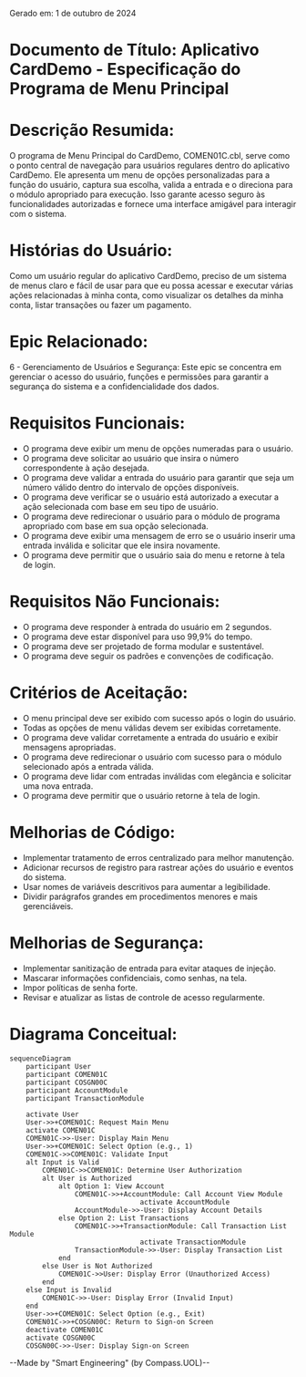 Gerado em: 1 de outubro de 2024

# **Documento de Título:** Aplicativo CardDemo - Especificação do Programa de Menu Principal

# **Descrição Resumida:**
O programa de Menu Principal do CardDemo, COMEN01C.cbl, serve como o ponto central de navegação para usuários regulares dentro do aplicativo CardDemo. Ele apresenta um menu de opções personalizadas para a função do usuário, captura sua escolha, valida a entrada e o direciona para o módulo apropriado para execução. Isso garante acesso seguro às funcionalidades autorizadas e fornece uma interface amigável para interagir com o sistema.

# **Histórias do Usuário:**
Como um usuário regular do aplicativo CardDemo, preciso de um sistema de menus claro e fácil de usar para que eu possa acessar e executar várias ações relacionadas à minha conta, como visualizar os detalhes da minha conta, listar transações ou fazer um pagamento.

# **Epic Relacionado:**
6 - Gerenciamento de Usuários e Segurança: Este epic se concentra em gerenciar o acesso do usuário, funções e permissões para garantir a segurança do sistema e a confidencialidade dos dados.

# **Requisitos Funcionais:**
* O programa deve exibir um menu de opções numeradas para o usuário.
* O programa deve solicitar ao usuário que insira o número correspondente à ação desejada.
* O programa deve validar a entrada do usuário para garantir que seja um número válido dentro do intervalo de opções disponíveis.
* O programa deve verificar se o usuário está autorizado a executar a ação selecionada com base em seu tipo de usuário.
* O programa deve redirecionar o usuário para o módulo de programa apropriado com base em sua opção selecionada.
* O programa deve exibir uma mensagem de erro se o usuário inserir uma entrada inválida e solicitar que ele insira novamente.
* O programa deve permitir que o usuário saia do menu e retorne à tela de login.

# **Requisitos Não Funcionais:**
* O programa deve responder à entrada do usuário em 2 segundos.
* O programa deve estar disponível para uso 99,9% do tempo.
* O programa deve ser projetado de forma modular e sustentável.
* O programa deve seguir os padrões e convenções de codificação.

# **Critérios de Aceitação:**
* O menu principal deve ser exibido com sucesso após o login do usuário.
* Todas as opções de menu válidas devem ser exibidas corretamente.
* O programa deve validar corretamente a entrada do usuário e exibir mensagens apropriadas.
* O programa deve redirecionar o usuário com sucesso para o módulo selecionado após a entrada válida.
* O programa deve lidar com entradas inválidas com elegância e solicitar uma nova entrada.
* O programa deve permitir que o usuário retorne à tela de login.

# **Melhorias de Código:**
* Implementar tratamento de erros centralizado para melhor manutenção.
* Adicionar recursos de registro para rastrear ações do usuário e eventos do sistema.
* Usar nomes de variáveis descritivos para aumentar a legibilidade.
* Dividir parágrafos grandes em procedimentos menores e mais gerenciáveis.

# **Melhorias de Segurança:**
* Implementar sanitização de entrada para evitar ataques de injeção.
* Mascarar informações confidenciais, como senhas, na tela.
* Impor políticas de senha forte.
* Revisar e atualizar as listas de controle de acesso regularmente.

# **Diagrama Conceitual:**
```mermaid
sequenceDiagram
    participant User
    participant COMEN01C
    participant COSGN00C
    participant AccountModule
    participant TransactionModule
    
    activate User
    User->>+COMEN01C: Request Main Menu
    activate COMEN01C
    COMEN01C->>-User: Display Main Menu
    User->>+COMEN01C: Select Option (e.g., 1)
    COMEN01C->>COMEN01C: Validate Input
    alt Input is Valid
        COMEN01C->>COMEN01C: Determine User Authorization
        alt User is Authorized
            alt Option 1: View Account
                COMEN01C->>+AccountModule: Call Account View Module
                                activate AccountModule
                AccountModule->>-User: Display Account Details
            else Option 2: List Transactions
                COMEN01C->>+TransactionModule: Call Transaction List Module
                                activate TransactionModule
                TransactionModule->>-User: Display Transaction List
            end
        else User is Not Authorized
            COMEN01C->>User: Display Error (Unauthorized Access)
        end
    else Input is Invalid
        COMEN01C->>-User: Display Error (Invalid Input)
    end
    User->>+COMEN01C: Select Option (e.g., Exit)
    COMEN01C->>+COSGN00C: Return to Sign-on Screen
    deactivate COMEN01C
    activate COSGN00C
    COSGN00C->>-User: Display Sign-on Screen
```

--Made by "Smart Engineering" (by Compass.UOL)--